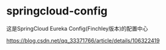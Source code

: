 # springcloud-config
这是SpringCloud Eureka Config(Finchley版本)的配置中心

https://blog.csdn.net/qq_33371766/article/details/106322419
